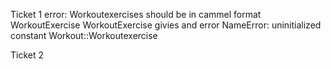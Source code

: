 
Ticket 1
    error: Workoutexercises should be in cammel format WorkoutExercise
    WorkoutExercise givies and error
    NameError: uninitialized constant Workout::Workoutexercise

Ticket 2